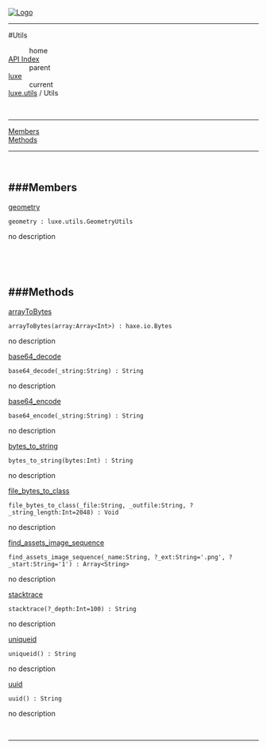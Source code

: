 
[![Logo](../../../images/logo.png)](../../../index.html)

---

#Utils


&emsp;&emsp;&emsp;home   
[API Index](../../../api/index.html#luxe.utils)   
&emsp;&emsp;&emsp;parent    
[luxe](../)     
&emsp;&emsp;&emsp;current    
[luxe.utils](./) / Utils

<br/>

---


[Members](#Members)   
[Methods](#Methods)   


---

&nbsp;   

<a class="lift" name="Members" ></a>
###Members   
---
<a class="lift" name="geometry" href="#geometry">geometry</a>



`geometry : luxe.utils.GeometryUtils`

<span class="small_desc_flat"> no description </span>   

&nbsp;   

&nbsp;   

<a class="lift" name="Methods" ></a>
###Methods   
---
<a class="lift" name="arrayToBytes" href="#arrayToBytes">arrayToBytes</a>



`arrayToBytes(array:Array<Int>) : haxe.io.Bytes`

<span class="small_desc_flat"> no description </span>   

<a class="lift" name="base64_decode" href="#base64_decode">base64_decode</a>



`base64_decode(_string:String) : String`

<span class="small_desc_flat"> no description </span>   

<a class="lift" name="base64_encode" href="#base64_encode">base64_encode</a>



`base64_encode(_string:String) : String`

<span class="small_desc_flat"> no description </span>   

<a class="lift" name="bytes_to_string" href="#bytes_to_string">bytes_to_string</a>



`bytes_to_string(bytes:Int) : String`

<span class="small_desc_flat"> no description </span>   

<a class="lift" name="file_bytes_to_class" href="#file_bytes_to_class">file_bytes_to_class</a>



`file_bytes_to_class(_file:String, _outfile:String, ?_string_length:Int=2048) : Void`

<span class="small_desc_flat"> no description </span>   

<a class="lift" name="find_assets_image_sequence" href="#find_assets_image_sequence">find_assets_image_sequence</a>



`find_assets_image_sequence(_name:String, ?_ext:String='.png', ?_start:String='1') : Array<String>`

<span class="small_desc_flat"> no description </span>   

<a class="lift" name="stacktrace" href="#stacktrace">stacktrace</a>



`stacktrace(?_depth:Int=100) : String`

<span class="small_desc_flat"> no description </span>   

<a class="lift" name="uniqueid" href="#uniqueid">uniqueid</a>



`uniqueid() : String`

<span class="small_desc_flat"> no description </span>   

<a class="lift" name="uuid" href="#uuid">uuid</a>



`uuid() : String`

<span class="small_desc_flat"> no description </span>   



&nbsp;
&nbsp;
&nbsp;

---  


&nbsp;   
&nbsp;   